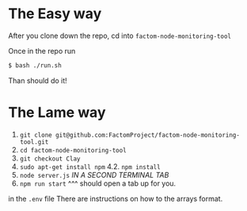 The Easy way
================

After you clone down the repo, cd into `factom-node-monitoring-tool`

Once in the repo run 
``` bash
$ bash ./run.sh
```

Than should do it!


The Lame way
================
1. `git clone git@github.com:FactomProject/factom-node-monitoring-tool.git`
2. `cd factom-node-monitoring-tool`
3. `git checkout Clay`
4. `sudo apt-get install npm`
4.2. `npm install`
5. `node server.js`
   _IN A SECOND TERMINAL TAB_
6. `npm run start`
   ^^^ should open a tab up for you.

in the `.env` file There are instructions on how to the arrays format.

